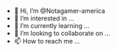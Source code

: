 - 👋 Hi, I’m @Notagamer-america
- 👀 I’m interested in ...
- 🌱 I’m currently learning ...
- 💞️ I’m looking to collaborate on ...
- 📫 How to reach me ...

<!---
Notagamer-america/Notagamer-america is a ✨ special ✨ repository because its `README.md` (this file) appears on your GitHub profile.
You can click the Preview link to take a look at your changes.
--->
